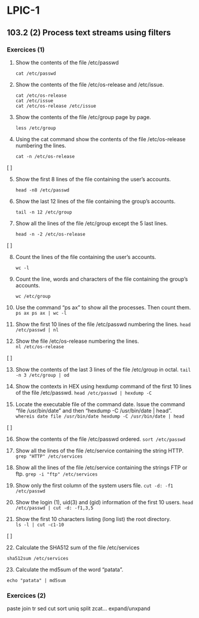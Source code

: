 # LPIC-1


## 103.2 (2) Process text streams using filters


### Exercices (1)


 1. Show the contents of the file  /etc/passwd
    ```
    cat /etc/passwd
    ```

 2. Show the contents of the file /etc/os-release and /etc/issue.
    ```
    cat /etc/os-release
    cat /etc/issue
    cat /etc/os-release /etc/issue
    ```

 3. Show the contents of the file /etc/group page by page.
    ```
    less /etc/group
    ```

 4. Using the cat command show the contents of the file /etc/os-release numbering the lines.  
    ```
    cat -n /etc/os-release
    ```

[  ]

 5. Show the first 8 lines of the file containing the user’s accounts.
    ```
    head -n8 /etc/passwd
    ```

 6. Show the last 12 lines of the file containing the group’s accounts.
    ```
    tail -n 12 /etc/group
    ```

 7. Show all the lines of the file /etc/group except the 5 last lines.  
    ```
    head -n -2 /etc/os-release
    ```

[  ]

 8. Count the lines of the file containing the user’s accounts.
    ```
    wc -l
    ```

 9. Count the line, words and characters of the file containing the group’s accounts.
    ```
    wc /etc/group
    ```

 10. Use the command “ps ax” to show all the processes. Then count them.
    ```
    ps ax
    ps ax | wc -l
    ```

 11. Show the first 10 lines of the file /etc/passwd numbering the lines.
    ```
    head /etc/passwd | nl
    ```

 12. Show the file /etc/os-release numbering the lines.   
    ```
    nl /etc/os-release
    ```

[  ]

 13. Show the contents of the last 3  lines of the file /etc/group in octal.
    ```
    tail -n 3 /etc/group | od
    ```
 
 14. Show the contexts in HEX using hexdump command of the first 10 lines of the file /etc/passwd.
    ```
    head /etc/passwd | hexdump -C
    ```

 15. Locate the executable file of the command date. Issue the command “file /usr/bin/date” and then “hexdump -C /usr/bin/date | head”.  
    ```
    whereis date
    file /usr/bin/date
    hexdump -C /usr/bin/date | head
    ```

[  ]

 16. Show the contents of the file /etc/passwd ordered.
    ```
    sort /etc/passwd
    ```

 17. Show all the lines of the file /etc/service containing the string HTTP.
    ```
    grep "HTTP" /etc/services
    ```

 18. Show all the lines of the file /etc/service containing the strings FTP or ftp.
    ```
    grep -i "ftp" /etc/services
    ```

 19. Show only the first column of the system users file.
    ```
    cut -d: -f1 /etc/passwd
    ```

 20. Show the login (1), uid(3) and (gid) information of the first 10 users.
    ```
    head /etc/passwd | cut -d: -f1,3,5
    ```

 21. Show the first 10 characters listing (long list) the root directory.  
    ```
    ls -l | cut -c1-10 
    ```

[  ]

 22. Calculate the SHA512 sum of the file /etc/services
   ```
   sha512sum /etc/services
   ```

 23. Calculate the md5sum of the word “patata”.  
   ```
   echo "patata" | md5sum 
   ```


### Exercices (2)

paste
join
tr
sed
cut
sort
uniq
split
zcat...
expand/unxpand



